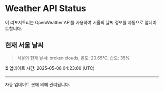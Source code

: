 
# Weather API Status

이 리포지토리는 OpenWeather API를 사용하여 서울의 날씨 정보를 자동으로 업데이트합니다.

## 현재 서울 날씨
> 서울의 현재 날씨: broken clouds, 온도: 20.65°C, 습도: 35%

⏳ 업데이트 시간: 2025-05-06 04:23:00 (UTC)

---
자동 업데이트 봇에 의해 관리됩니다.
